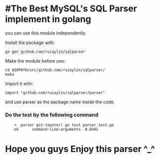 #The Best MySQL's SQL Parser implement in golang
=============

you can use this module independently

Install the package with:

    go get github.com/ruiaylin/sqlparser
    
Make the module before use: 

    cd $GOPATH/src/github.com/ruiaylin/sqlparser/
    make 
    
Import it with:

    import "github.com/ruiaylin/sqlparser/parser"

and use parser as the package name inside the code.

### Do the test by the following command

        ➜  parser git:(master) go test parser_test.go 
        ok  	command-line-arguments	0.044s


Hope you guys Enjoy this parser ^_^ 
===================================
